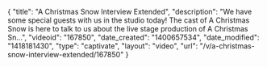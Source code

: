 {
    "title": "A Christmas Snow Interview Extended",
    "description": "We have some special guests with us in the studio today! The cast of A Christmas Snow is here to talk to us about the live stage production of A Christmas Sn...",
    "videoid": "167850",
    "date_created": "1400657534",
    "date_modified": "1418181430",
    "type": "captivate",
    "layout": "video",
    "url": "\/v\/a-christmas-snow-interview-extended\/167850"
}